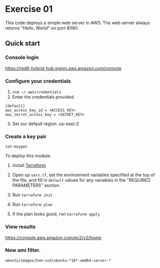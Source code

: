 # Exercise 01

This code deploys a simple web server in AWS. The web server always returns "Hello, World" on port 8080.

## Quick start

### Console login
https://red8-hybrid-hub.signin.aws.amazon.com/console

### Configure your credentials

1. `vim ~/.aws/credentials`
2. Enter the credentials provided.
```
[default]
aws_access_key_id = <ACCESS_KEY>
aws_secret_access_key = <SECRET_KEY>
```
3. Set our default region.
us-east-2

### Create a key pair
```
ssh-keygen
```


To deploy this module:

1. Install [Terraform](https://www.terraform.io/)

1. Open up `vars.tf`, set the environment variables specified at the top of the file, and fill in `default` values for 
   any variables in the "REQUIRED PARAMETERS" section.

1. Run `terraform init`

1. Run `terraform plan`

1. If the plan looks good, run `terraform apply`  


### View results
https://console.aws.amazon.com/ec2/v2/home


### New ami filter.
```
ubuntu/images/hvm-ssd/ubuntu-*18*-amd64-server-*
```